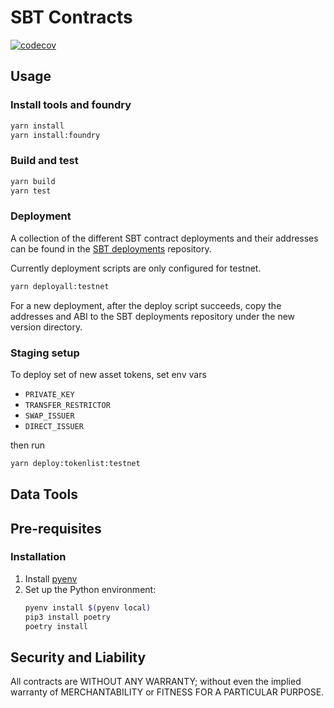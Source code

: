 SBT Contracts
================

[![codecov](https://codecov.io/gh/dinaricrypto/sbt-contracts/branch/main/graph/badge.svg?token=6GFOt4AsfI)](https://codecov.io/gh/dinaricrypto/sbt-contracts)

Usage
------
### Install tools and foundry

```bash
yarn install
yarn install:foundry
```

### Build and test

```bash
yarn build
yarn test
```

### Deployment

A collection of the different SBT contract deployments and their addresses can be found in the [SBT deployments](https://github.com/dinaricrypto/sbt-deployments) repository.

Currently deployment scripts are only configured for testnet.

```bash
yarn deployall:testnet
```

For a new deployment, after the deploy script succeeds, copy the addresses and ABI to the SBT deployments repository under the new version directory.

### Staging setup

To deploy set of new asset tokens, set env vars

- `PRIVATE_KEY`
- `TRANSFER_RESTRICTOR`
- `SWAP_ISSUER`
- `DIRECT_ISSUER`

then run

```bash
yarn deploy:tokenlist:testnet
```

Data Tools
----------

## Pre-requisites

### Installation

1. Install [pyenv](https://github.com/pyenv/pyenv)
2. Set up the Python environment:
    ```bash
    pyenv install $(pyenv local)
    pip3 install poetry
    poetry install
    ```

Security and Liability
----------------------
All contracts are WITHOUT ANY WARRANTY; without even the implied warranty of MERCHANTABILITY or FITNESS FOR A PARTICULAR PURPOSE.
